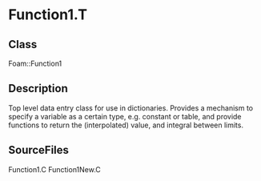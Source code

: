 # Function1.T 
## Class
Foam::Function1

## Description
Top level data entry class for use in dictionaries. Provides a mechanism
to specify a variable as a certain type, e.g. constant or table, and
provide functions to return the (interpolated) value, and integral between
limits.

## SourceFiles
Function1.C
Function1New.C

